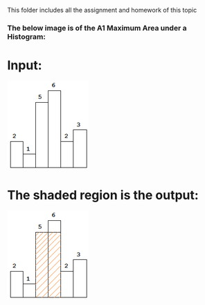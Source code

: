 This folder includes all the assignment and homework of this topic

### The below image is of the A1 Maximum Area under a Histogram: 
# Input:
![image](img/histogram0.png) <br />
# The shaded region is the output:
![image](img/histogram.png)


